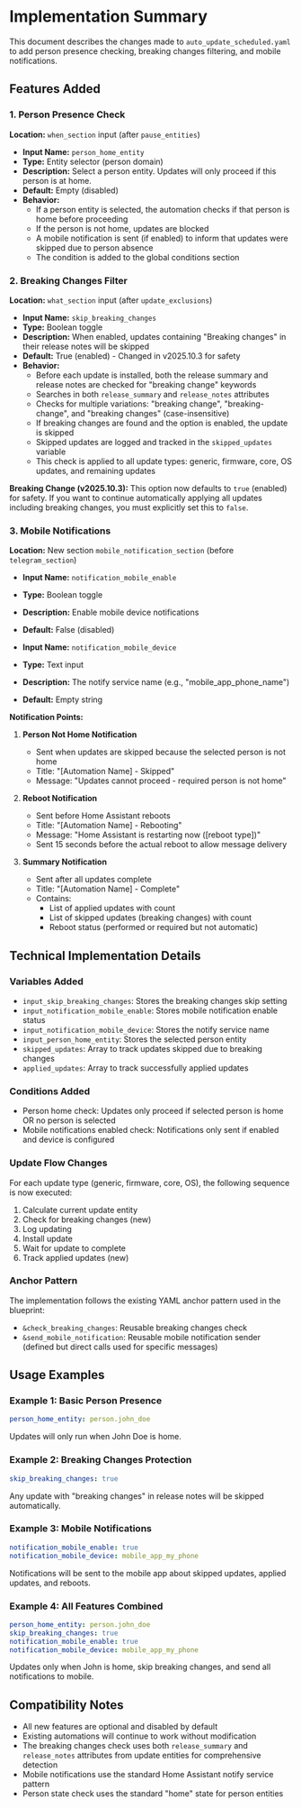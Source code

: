 # Implementation Summary

This document describes the changes made to `auto_update_scheduled.yaml` to add person presence checking, breaking changes filtering, and mobile notifications.

## Features Added

### 1. Person Presence Check
**Location:** `when_section` input (after `pause_entities`)

- **Input Name:** `person_home_entity`
- **Type:** Entity selector (person domain)
- **Description:** Select a person entity. Updates will only proceed if this person is at home.
- **Default:** Empty (disabled)
- **Behavior:** 
  - If a person entity is selected, the automation checks if that person is home before proceeding
  - If the person is not home, updates are blocked
  - A mobile notification is sent (if enabled) to inform that updates were skipped due to person absence
  - The condition is added to the global conditions section

### 2. Breaking Changes Filter
**Location:** `what_section` input (after `update_exclusions`)

- **Input Name:** `skip_breaking_changes`
- **Type:** Boolean toggle
- **Description:** When enabled, updates containing "Breaking changes" in their release notes will be skipped
- **Default:** True (enabled) - Changed in v2025.10.3 for safety
- **Behavior:**
  - Before each update is installed, both the release summary and release notes are checked for "breaking change" keywords
  - Searches in both `release_summary` and `release_notes` attributes
  - Checks for multiple variations: "breaking change", "breaking-change", and "breaking changes" (case-insensitive)
  - If breaking changes are found and the option is enabled, the update is skipped
  - Skipped updates are logged and tracked in the `skipped_updates` variable
  - This check is applied to all update types: generic, firmware, core, OS updates, and remaining updates

**Breaking Change (v2025.10.3):** This option now defaults to `true` (enabled) for safety. If you want to continue automatically applying all updates including breaking changes, you must explicitly set this to `false`.

### 3. Mobile Notifications
**Location:** New section `mobile_notification_section` (before `telegram_section`)

- **Input Name:** `notification_mobile_enable`
- **Type:** Boolean toggle
- **Description:** Enable mobile device notifications
- **Default:** False (disabled)

- **Input Name:** `notification_mobile_device`
- **Type:** Text input
- **Description:** The notify service name (e.g., "mobile_app_phone_name")
- **Default:** Empty string

**Notification Points:**

1. **Person Not Home Notification**
   - Sent when updates are skipped because the selected person is not home
   - Title: "[Automation Name] - Skipped"
   - Message: "Updates cannot proceed - required person is not home"

2. **Reboot Notification**
   - Sent before Home Assistant reboots
   - Title: "[Automation Name] - Rebooting"
   - Message: "Home Assistant is restarting now ([reboot type])"
   - Sent 15 seconds before the actual reboot to allow message delivery

3. **Summary Notification**
   - Sent after all updates complete
   - Title: "[Automation Name] - Complete"
   - Contains:
     - List of applied updates with count
     - List of skipped updates (breaking changes) with count
     - Reboot status (performed or required but not automatic)

## Technical Implementation Details

### Variables Added
- `input_skip_breaking_changes`: Stores the breaking changes skip setting
- `input_notification_mobile_enable`: Stores mobile notification enable status
- `input_notification_mobile_device`: Stores the notify service name
- `input_person_home_entity`: Stores the selected person entity
- `skipped_updates`: Array to track updates skipped due to breaking changes
- `applied_updates`: Array to track successfully applied updates

### Conditions Added
- Person home check: Updates only proceed if selected person is home OR no person is selected
- Mobile notifications enabled check: Notifications only sent if enabled and device is configured

### Update Flow Changes
For each update type (generic, firmware, core, OS), the following sequence is now executed:
1. Calculate current update entity
2. Check for breaking changes (new)
3. Log updating
4. Install update
5. Wait for update to complete
6. Track applied updates (new)

### Anchor Pattern
The implementation follows the existing YAML anchor pattern used in the blueprint:
- `&check_breaking_changes`: Reusable breaking changes check
- `&send_mobile_notification`: Reusable mobile notification sender (defined but direct calls used for specific messages)

## Usage Examples

### Example 1: Basic Person Presence
```yaml
person_home_entity: person.john_doe
```
Updates will only run when John Doe is home.

### Example 2: Breaking Changes Protection
```yaml
skip_breaking_changes: true
```
Any update with "breaking changes" in release notes will be skipped automatically.

### Example 3: Mobile Notifications
```yaml
notification_mobile_enable: true
notification_mobile_device: mobile_app_my_phone
```
Notifications will be sent to the mobile app about skipped updates, applied updates, and reboots.

### Example 4: All Features Combined
```yaml
person_home_entity: person.john_doe
skip_breaking_changes: true
notification_mobile_enable: true
notification_mobile_device: mobile_app_my_phone
```
Updates only when John is home, skip breaking changes, and send all notifications to mobile.

## Compatibility Notes

- All new features are optional and disabled by default
- Existing automations will continue to work without modification
- The breaking changes check uses both `release_summary` and `release_notes` attributes from update entities for comprehensive detection
- Mobile notifications use the standard Home Assistant notify service pattern
- Person state check uses the standard "home" state for person entities
